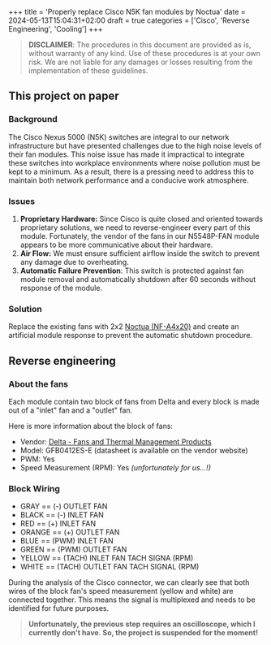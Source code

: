 +++
title = 'Properly replace Cisco N5K fan modules by Noctua'
date = 2024-05-13T15:04:31+02:00
draft = true
categories = ['Cisco', 'Reverse Engineering', 'Cooling']
+++

> **DISCLAIMER**: The procedures in this document are provided as is, without warranty of any kind. Use of these procedures is at your own risk. We are not liable for any damages or losses resulting from the implementation of these guidelines.

## This project on paper

### Background
The Cisco Nexus 5000 (N5K) switches are integral to our network infrastructure but have presented challenges due to the high noise levels of their fan modules. This noise issue has made it impractical to integrate these switches into workplace environments where noise pollution must be kept to a minimum. As a result, there is a pressing need to address this to maintain both network performance and a conducive work atmosphere.

### Issues
1. **Proprietary Hardware:** Since Cisco is quite closed and oriented towards proprietary solutions, we need to reverse-engineer every part of this module. Fortunately, the vendor of the fans in our N5548P-FAN module appears to be more communicative about their hardware.
2. **Air Flow:** We must ensure sufficient airflow inside the switch to prevent any damage due to overheating.
3. **Automatic Failure Prevention**: This switch is protected against fan module removal and automatically shutdown after 60 seconds without response of the module.

### Solution
Replace the existing fans with 2x2 [Noctua (NF-A4x20)](https://noctua.at/fr/nf-a4x20-pwm) and create an artificial module response to prevent the automatic shutdown procedure.

## Reverse engineering

### About the fans

Each module contain two block of fans from Delta and every block is made out of a "inlet" fan and a "outlet" fan.

Here is more information about the block of fans:
- Vendor: [Delta - Fans and Thermal Management Products](https://www.delta-fan.com/)
- Model: GFB0412ES-E (datasheet is available on the vendor website)
- PWM: Yes
- Speed Measurement (RPM): Yes _(unfortunately for us...!)_

### Block Wiring
- GRAY == (-) OUTLET FAN
- BLACK == (-) INLET FAN
- RED == (+) INLET FAN
- ORANGE == (+) OUTLET FAN
- BLUE == (PWM) INLET FAN
- GREEN == (PWM) OUTLET FAN
- YELLOW == (TACH) INLET FAN TACH SIGNA (RPM)
- WHITE == (TACH) OUTLET FAN TACH SIGNAL (RPM)

During the analysis of the Cisco connector, we can clearly see that both wires of the block fan's speed measurement (yellow and white) are connected together. This means the signal is multiplexed and needs to be identified for future purposes.

> **Unfortunately, the previous step requires an oscilloscope, which I currently don't have. So, the project is suspended for the moment!**